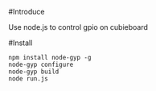 #Introduce

Use node.js to control gpio on cubieboard

#Install

	npm install node-gyp -g
	node-gyp configure
	node-gyp build
	node run.js

